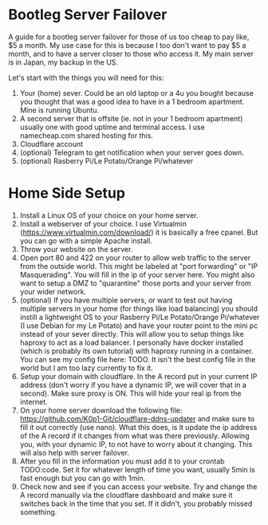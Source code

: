 # Bootleg Server Failover
A guide for a bootleg server failover for those of us too cheap to pay like, $5 a month.
My use case for this is because I too don't want to pay $5 a month, and to have a server closer to those who access it. My main server is in Japan, my backup in the US. 

Let's start with the things you will need for this: 
1. Your (home) sever. Could be an old laptop or a 4u you bought because you thought that was a good idea to have in a 1 bedroom apartment. Mine is running Ubuntu. 
2. A second server that is offsite (ie. not in your 1 bedroom apartment) usually one with good uptime and terminal access. I use namecheap.com shared hosting for this. 
3. Cloudflare account
4. (optional) Telegram to get notification when your server goes down.
5. (optional) Rasberry Pi/Le Potato/Orange Pi/whatever 

# Home Side Setup
1. Install a Linux OS of your choice on your home server.
2. Install a webserver of your choice. I use Virtualmin (https://www.virtualmin.com/download/) it is basically a free cpanel. But you can go with a simple Apache install.
3. Throw your website on the server.
4. Open port 80 and 422 on your router to allow web traffic to the server from the outside world. This might be labeled at "port forwarding" or "IP Masquerading". You will fill in the ip of your server here. You might also want to setup a DMZ to "quarantine" those ports and your server from your wider network.
5. (optional) If you have multiple servers, or want to test out having multiple servers in your home (for things like load balancing) you should instill a lightweight OS to your Rasberry Pi/Le Potato/Orange Pi/whatever (I use Debian for my Le Potato) and have your router point to the mini pc instead of your sever directly. This will allow you to setup things like haproxy to act as a load balancer. I personally have docker installed (which is probably its own tutorial) with haproxy running in a container. You can see my config file here: TODO. It isn't the best config file in the world but I am too lazy currently to fix it. 
6. Setup your domain with cloudflare. In the A record put in your current IP address (don't worry if you have a dynamic IP, we will cover that in a second). Make sure proxy is ON. This will hide your real ip from the internet.
7. On your home server download the following file: https://github.com/K0p1-Git/cloudflare-ddns-updater and make sure to fill it out correctly (use nano). What this does, is it update the ip address of the A record if it changes from what was there previously. Allowing you, with your dynamic IP, to not have to worry about it changing. This will also help with server failover.
8. After you fill in the information you must add it to your crontab TODO:code. Set it for whatever length of time you want, usually 5min is fast enough but you can go with 1min.
9. Check now and see if you can access your website. Try and change the A record manually via the cloudflare dashboard and make sure it switches back in the time that you set. If it didn't, you probably missed something. 
